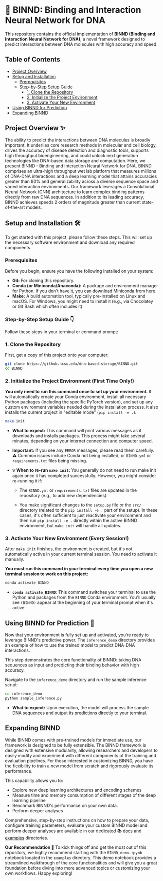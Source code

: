 # 🧬 BINND: Binding and Interaction Neural Network for DNA

This repository contains the official implementation of **BINND (Binding and Interaction Neural Network for DNA)**, a novel framework designed to predict interactions between DNA molecules with high accuracy and speed.

## Table of Contents

-   [Project Overview](#project-overview-✨)
-   [Setup and Installation](#setup-and-installation-🛠️)
    -   [Prerequisites](#prerequisites)
    -   [Step-by-Step Setup Guide](#step-by-step-setup-guide)
        -   [1. Clone the Repository](#1-clone-the-repository)
        -   [2. Initialize the Project Environment](#2-initialize-the-project-environment)
        -   [3. Activate Your New Environment](#3-activate-your-new-environment)
-   [Using BINND for Prediction](#using-binnd-for-prediction-🚀)
-   [Expanding BINND](#expanding-binnd)


## Project Overview ✨

The ability to predict the interactions between DNA molecules is broadly important. It underlies core research methods in molecular and cell biology, drives the accuracy of disease detection and diagnostic tools, supports high throughput bioengineering, and could unlock next generation technologies like DNA-based data storage and computation. Here, we present BINND - Binding and Interaction Neural Network for DNA. BINND comprises an ultra-high throughput wet lab platform that measures millions of DNA-DNA interactions and a deep learning model that attains accuracies greater than 80% and generalizability across a diverse sequence space and varied interaction environments. Our framework leverages a Convolutional Neural Network (CNN) architecture to learn complex binding patterns directly from raw DNA sequences. In addition to its leading accuracy, BINND achieves speeds 2 orders of magnitude greater than current state-of-the-art models.

## Setup and Installation 🛠️

To get started with this project, please follow these steps. This will set up the necessary software environment and download any required components.

### Prerequisites

Before you begin, ensure you have the following installed on your system:

- **Git:** For cloning this repository.
- **Conda (or Miniconda/Anaconda):** A package and environment manager for Python. If you don't have it, you can download Miniconda from [here](https://docs.conda.io/en/latest/miniconda.html).
- **Make:** A build automation tool, typically pre-installed on Linux and macOS. For Windows, you might need to install it (e.g., via Chocolatey or Git Bash which often includes it).

### Step-by-Step Setup Guide 👇

Follow these steps in your terminal or command prompt:

### 1. Clone the Repository

First, get a copy of this project onto your computer:

```bash
git clone https://github.ncsu.edu/dna-based-storage/BINND.git
cd BINND
```

### 2. Initialize the Project Environment (First Time Only!)

**You only need to run this command once to set up your environment.** It will automatically create your Conda environment, install all necessary Python packages (including the specific PyTorch version), and set up any custom environment variables needed during the installation process. It also installs the current project in "editable mode" (`pip install -e .`).

```bash
make init
```

- **What to expect:** This command will print various messages as it downloads and installs packages. This process might take several minutes, depending on your internet connection and computer speed.
- **Important:** If you see any `ERROR` messages, please read them carefully. ⚠️ Common issues include Conda not being installed, or `BINND.yml` or `requirements.txt` files being missing.
- **💡 When to re-run `make init`:** You generally do not need to run make init again once it has completed successfully. However, you might consider re-running it if:

    - The `BINND.yml` or `requirements.txt` files are updated in the repository (e.g., to add new dependencies).

    - You make significant changes to the `setup.py` file or the `src/` directory (related to the `pip install -e .` part of the setup). In these cases, it's often sufficient to just reactivate your environment and then run `pip install -e .` directly within the active BINND environment, but `make init` will handle all updates.

### 3. Activate Your New Environment (Every Session!)

After `make init` finishes, the environment is created, but it's not automatically active in your current terminal session. You need to activate it manually.

**You must run this command in your terminal every time you open a new terminal session to work on this project:**

```bash
conda activate BINND
```

- **`conda activate BINND`**: This command switches your terminal to use the Python and packages from the `BINND` Conda environment. You'll usually see `(BINND)` appear at the beginning of your terminal prompt when it's active.

<!-- ### 4. Load Custom Environment Variables

Your project requires specific environment variables (like `PYTHONPATH`) to be set for the code to find its modules correctly.

**Run this command *after* activating your Conda environment, and every time you open a new terminal session to work on this project:**

```bash
. set_env.sh
```

- **`. set_env.sh`**: This command loads the necessary environment variables for your project. The `.` (dot) at the beginning is important! -->

## Using BINND for Prediction 🚀

Now that your environment is fully set up and activated, you're ready to leverage BINND's predictive power. The `inference_demo` directory provides an example of how to use the trained model to predict DNA-DNA interactions.

This step demonstrates the core functionality of BINND: taking DNA sequences as input and predicting their binding behavior with high accuracy.

Navigate to the `inference_demo` directory and run the sample inference script:

```bash
cd inference_demo
python sample_inference.py
```

- **What to expect:** Upon execution, the model will process the sample DNA sequences and output its predictions directly to your terminal. 

## Expanding BINND

While BINND comes with pre-trained models for immediate use, our framework is designed to be fully extensible. The BINND framework is designed with extensive modularity, allowing researchers and developers to easily modify and experiment with different components of the training and evaluation pipelines. For those interested in customizing BINND, you have the flexibility to train a new model from scratch and rigorously evaluate its performance.

This capability allows you to:
- Explore new deep learning architectures and encoding schemes
- Measure time and memory consumption of different stages of the deep learning pipeline
- Benchmark BINND's performance on your own data.
- Perform deeper analyses

Comprehensive, step-by-step instructions on how to prepare your data, configure training parameters, evaluate your custom BINND model and perform deeper analyses are available in our dedicated 📚 [docs](docs) and [examples](examples) directories.

**Our Recommendation 🌟** 
To kick things off and get the most out of this repository, we highly recommend starting with the `BINND_demo.ipynb` notebook located in the `examples` directory. This demo notebook provides a streamlined walkthrough of the core functionalities and will give you a great foundation before diving into more advanced topics or customizing your own workflows. Happy exploring!
